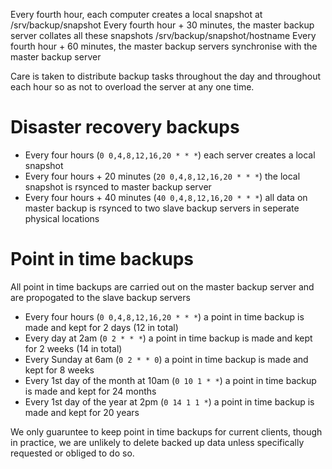 Every fourth hour, each computer creates a local snapshot at /srv/backup/snapshot
Every fourth hour + 30 minutes, the master backup server collates all these snapshots /srv/backup/snapshot/hostname
Every fourth hour + 60 minutes, the master backup servers synchronise with the master backup server

Care is taken to distribute backup tasks throughout the day and throughout each hour so as not to overload the server at any one time.

# Disaster recovery backups

* Every four hours (`0 0,4,8,12,16,20 * * *`)  each server creates a local snapshot
* Every four hours + 20 minutes (`20 0,4,8,12,16,20 * * *`) the local snapshot is rsynced to master backup server
* Every four hours + 40 minutes (`40 0,4,8,12,16,20 * * *`) all data on master backup is rsynced to two slave backup servers in seperate physical locations

# Point in time backups

All point in time backups are carried out on the master backup server and are propogated to the slave backup servers 

* Every four hours (`0 0,4,8,12,16,20 * * *`) a point in time backup is made and kept for 2 days (12 in total)
* Every day at 2am (`0 2 * * *`) a point in time backup is made and kept for 2 weeks (14 in total)
* Every Sunday at 6am (`0 2 * * 0`) a point in time backup is made and kept for 8 weeks
* Every 1st day of the month at 10am (`0 10 1 * *`) a point in time backup is made and kept for  24 months
* Every 1st day of the year at 2pm (`0 14 1 1 *`) a point in time backup is made and kept for 20 years

We only guaruntee to keep point in time backups for current clients, though in practice, we are unlikely to delete backed up data unless specifically requested or obliged to do so.
